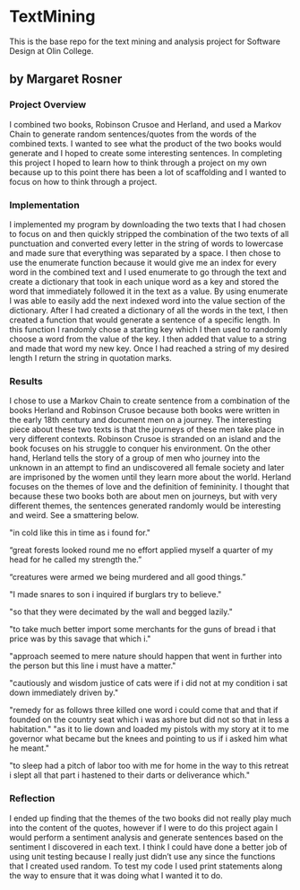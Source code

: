 # TextMining
This is the base repo for the text mining and analysis project for Software Design at Olin College.
## by Margaret Rosner
### Project Overview 
I combined two books, Robinson Crusoe and Herland, and used a Markov Chain to generate random sentences/quotes from the words of the combined texts. I wanted to see what the product of the two books would generate and I hoped to create some interesting sentences. In completing this project I hoped to learn how to think through a project on my own because up to this point there has been a lot of scaffolding and I wanted to focus on how to think through a project. 

### Implementation 
  I implemented my program by downloading the two texts that I had chosen to focus on and then quickly stripped the combination of the two texts of all punctuation and converted every letter in the string of words to lowercase and made sure that everything was separated by a space. I then chose to use the enumerate function because it would give me an index for every word in the combined text and I used enumerate to go through the text and create a dictionary that took in each unique word as a key and stored the word that immediately followed it in the text as a value. By using enumerate I was able to easily add the next indexed word into the value section of the dictionary. 
	After I had created a dictionary of all the words in the text, I then created a function that would generate a sentence of a specific length. In this function I randomly chose a starting key which I then used to randomly choose a word from the value of the key. I then added that value to a string and made that word my new key. Once I had reached a string of my desired length I return the string in quotation marks.
### Results 
  I chose to use a Markov Chain to create sentence from a combination of the books Herland and Robinson Crusoe because both books were written in the early 18th century and document men on a journey. The interesting piece about these two texts is that the journeys of these men take place in very different contexts. Robinson Crusoe is stranded on an island and the book focuses on his struggle to conquer his environment. On the other hand, Herland tells the story of a group of men who journey into the unknown in an attempt to find an undiscovered all female society and later are imprisoned by the women until they learn more about the world. Herland focuses on the themes of love and the definition of femininity. 
	I thought that because these two books both are about men on journeys, but with very different themes, the sentences generated randomly would be interesting and weird. See a smattering below.
  
"in cold like this in time as i found for."

“great forests looked round me no effort applied myself a quarter of my head for he called my strength the.”

“creatures were armed we being murdered and all good things.”

"I made snares to son i inquired if burglars try to believe."

"so that they were decimated by the wall and begged lazily."

"to take much better import some merchants for the guns of bread i that price was by this savage that which i."

"approach seemed to mere nature should happen that went in further into the person but this line i must have a matter."

"cautiously and wisdom justice of cats were if i did not at my condition i sat down immediately driven by."

"remedy for as follows three killed one word i could come that and that if founded on the country seat which i was ashore but did not so that in less a habitation."
"as it to lie down and loaded my pistols with my story at it to me governor what became but the knees and pointing to us if i asked him what he meant."

"to sleep had a pitch of labor too with me for home in the way to this retreat i slept all that part i hastened to their darts or deliverance which."

### Reflection
  I ended up finding that the themes of the two books did not really play much into the content of the quotes, however if I were to do this project again I would perform a sentiment analysis and generate sentences based on the sentiment I discovered in each text. I think I could have done a better job of using unit testing because I really just didn’t use any since the functions that I created used random. To test my code I used print statements along the way to ensure that it was doing what I wanted it to do.



